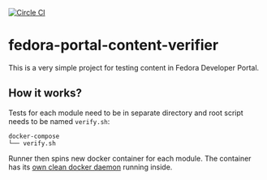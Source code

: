 [![Circle CI](https://circleci.com/gh/TomasTomecek/fedora-portal-content-verifier.svg?style=svg)](https://circleci.com/gh/TomasTomecek/fedora-portal-content-verifier)

# fedora-portal-content-verifier

This is a very simple project for testing content in Fedora Developer Portal.


## How it works?

Tests for each module need to be in separate directory and root script needs to be named `verify.sh`:

```
docker-compose
└── verify.sh
```

Runner then spins new docker container for each module. The container has its [own clean docker daemon](https://github.com/jpetazzo/dind) running inside.
